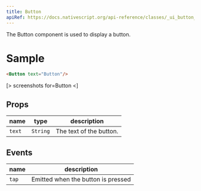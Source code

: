 ```yaml
---
title: Button
apiRef: https://docs.nativescript.org/api-reference/classes/_ui_button_.button
---
```


The Button component is used to display a button.

# Sample

```html
<Button text="Button"/>
```
[> screenshots for=Button <]

## Props

| name | type | description |
|------|------|-------------|
| `text` | `String` | The text of the button.

## Events

| name | description |
|------|-------------|
| `tap`| Emitted when the button is pressed